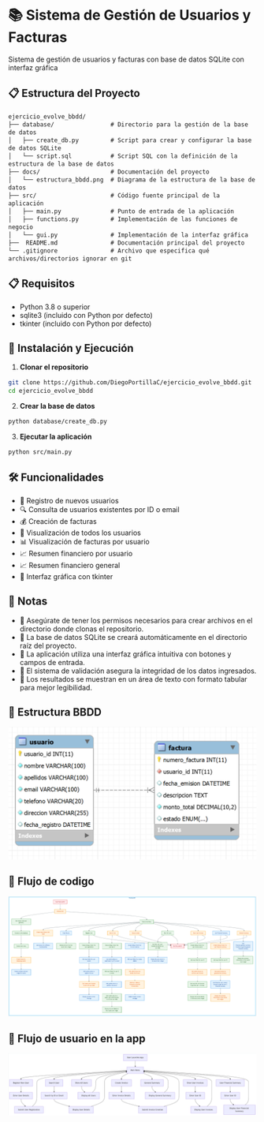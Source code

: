 # 📚 Sistema de Gestión de Usuarios y Facturas

Sistema de gestión de usuarios y facturas con base de datos SQLite con interfaz gráfica

## 📋 Estructura del Proyecto

```
ejercicio_evolve_bbdd/
├── database/                # Directorio para la gestión de la base de datos
│   ├── create_db.py         # Script para crear y configurar la base de datos SQLite
│   └── script.sql           # Script SQL con la definición de la estructura de la base de datos
├── docs/                    # Documentación del proyecto
│   └── estructura_bbdd.png  # Diagrama de la estructura de la base de datos
├── src/                     # Código fuente principal de la aplicación
│   ├── main.py              # Punto de entrada de la aplicación
│   ├── functions.py         # Implementación de las funciones de negocio
│   └── gui.py               # Implementación de la interfaz gráfica
├──  README.md               # Documentación principal del proyecto
└── .gitignore               # Archivo que especifica qué archivos/directorios ignorar en git

```


## 📋 Requisitos

- Python 3.8 o superior
- sqlite3 (incluido con Python por defecto)
- tkinter (incluido con Python por defecto)

## 🚀 Instalación y Ejecución

1. **Clonar el repositorio**
```bash
git clone https://github.com/DiegoPortillaC/ejercicio_evolve_bbdd.git
cd ejercicio_evolve_bbdd
```

2. **Crear la base de datos**
```bash
python database/create_db.py
```

3. **Ejecutar la aplicación**
```bash
python src/main.py
```

## 🛠️ Funcionalidades

- 📝 Registro de nuevos usuarios
- 🔍 Consulta de usuarios existentes por ID o email
- 💰 Creación de facturas
- 👥 Visualización de todos los usuarios
- 📊 Visualización de facturas por usuario
- 📈 Resumen financiero por usuario
- 📈 Resumen financiero general
- 🔄 Interfaz gráfica con tkinter


## 📝 Notas

- 🔐 Asegúrate de tener los permisos necesarios para crear archivos en el directorio donde clonas el repositorio.
- 💾 La base de datos SQLite se creará automáticamente en el directorio raíz del proyecto.
- 📱 La aplicación utiliza una interfaz gráfica intuitiva con botones y campos de entrada.
- 🔄 El sistema de validación asegura la integridad de los datos ingresados.
- 📝 Los resultados se muestran en un área de texto con formato tabular para mejor legibilidad.

## 📝 Estructura BBDD

![Estructura de la Base de Datos](docs/estructura_bbdd.png "Estructura de la Base de Datos")

## 📝 Flujo de codigo

![Flujo de codigo](docs/codeflow.png "Flujo de codigo")


## 📝 Flujo de usuario en la app

![Flujo de usuario](docs/user_flow.png "Flujo de usuario")

